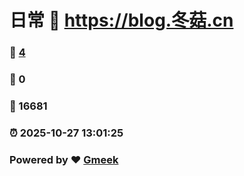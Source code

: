 # 日常 :link: https://blog.冬菇.cn 
### :page_facing_up: [4](https://blog.冬菇.cn/tag.html) 
### :speech_balloon: 0 
### :hibiscus: 16681 
### :alarm_clock: 2025-10-27 13:01:25 
### Powered by :heart: [Gmeek](https://github.com/Meekdai/Gmeek)
